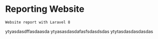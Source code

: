 # Reporting Website
```
Website report with Laravel 8
```
ytyasdasdffasdaasda
ytyasasdasdafasfsdasdsdas
ytytasdasdasdasdas
